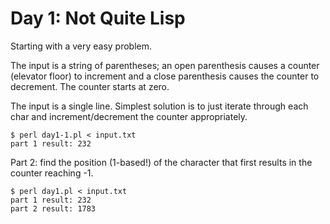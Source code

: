 # Day 1: Not Quite Lisp

Starting with a very easy problem.

The input is a string of parentheses; an open parenthesis causes a counter
(elevator floor) to increment and a close parenthesis causes the counter to
decrement.  The counter starts at zero.

The input is a single line.  Simplest solution is to just iterate through
each char and increment/decrement the counter appropriately.

```
$ perl day1-1.pl < input.txt 
part 1 result: 232
```

Part 2: find the position (1-based!) of the character that first results in
the counter reaching -1.

```
$ perl day1.pl < input.txt 
part 1 result: 232
part 2 result: 1783
```
